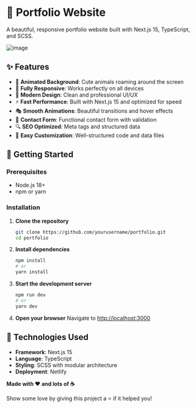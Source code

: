 # 🎨 Portfolio Website

A beautiful, responsive portfolio website built with Next.js 15, TypeScript, and SCSS.
<br />

![image](https://github.com/user-attachments/assets/b065e699-6ea2-4b7f-ba6e-e7643d158f6d)

## ✨ Features

- 🦊 **Animated Background**: Cute animals roaming around the screen
- 📱 **Fully Responsive**: Works perfectly on all devices
- 🎯 **Modern Design**: Clean and professional UI/UX
- ⚡ **Fast Performance**: Built with Next.js 15 and optimized for speed
- 🎭 **Smooth Animations**: Beautiful transitions and hover effects
- 📧 **Contact Form**: Functional contact form with validation
- 🔍 **SEO Optimized**: Meta tags and structured data
- 🎨 **Easy Customization**: Well-structured code and data files

## 🚀 Getting Started

### Prerequisites

- Node.js 18+ 
- npm or yarn

### Installation

1. **Clone the repository**
   ```bash
   git clone https://github.com/yourusername/portfolio.git
   cd portfolio
   ```

2. **Install dependencies**
   ```bash
   npm install
   # or
   yarn install
   ```

3. **Start the development server**
   ```bash
   npm run dev
   # or
   yarn dev
   ```

4. **Open your browser**
   Navigate to [http://localhost:3000](http://localhost:3000)
   

## 🔧 Technologies Used

- **Framework**: Next.js 15
- **Language**: TypeScript
- **Styling**: SCSS with modular architecture
- **Deployment**: Netlify


**Made with ❤️ and lots of ☕**

Show some love by giving this project a ⭐ if it helped you!

